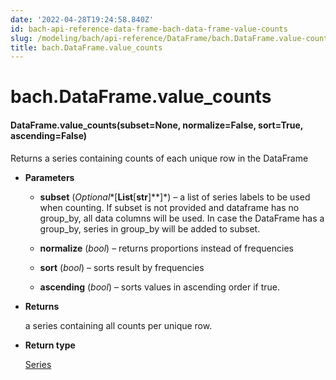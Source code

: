 ```yaml
---
date: '2022-04-28T19:24:58.840Z'
id: bach-api-reference-data-frame-bach-data-frame-value-counts
slug: /modeling/bach/api-reference/DataFrame/bach.DataFrame.value-counts/
title: bach.DataFrame.value_counts
---
```


# bach.DataFrame.value_counts


#### DataFrame.value_counts(subset=None, normalize=False, sort=True, ascending=False)
Returns a series containing counts of each unique row in the DataFrame


* **Parameters**

    
    * **subset** (*Optional**[**List**[**str**]**]*) – a list of series labels to be used when counting. If subset is not provided and
    dataframe has no group_by, all data columns will be used. In case the DataFrame has a group_by,
    series in group_by will be added to subset.


    * **normalize** (*bool*) – returns proportions instead of frequencies


    * **sort** (*bool*) – sorts result by frequencies


    * **ascending** (*bool*) – sorts values in ascending order if true.



* **Returns**

    a series containing all counts per unique row.



* **Return type**

    [Series](/docs/modeling/bach/api-reference/Series/bach.Series/#bach.Series)


<!-- !! processed by numpydoc !! -->
